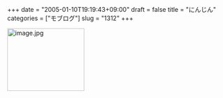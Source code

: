 +++
date = "2005-01-10T19:19:43+09:00"
draft = false
title = "にんじん"
categories = ["モブログ"]
slug = "1312"
+++

<img src="http://ieiriblog.jugem.cc/?image=4104" class="pict" width="176" height="144" alt="image.jpg" />
&nbsp;
